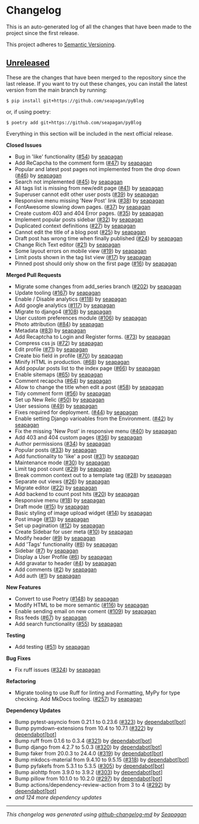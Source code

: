 # Changelog

This is an auto-generated log of all the changes that have been made to the
project since the first release.

This project adheres to [Semantic Versioning](https://semver.org/spec/v2.0.0.html).


## [Unreleased](https://github.com/seapagan/pyBlog/tree/HEAD)

These are the changes that have been merged to the repository since the last
release. If you want to try out these changes, you can install the latest
version from the main branch by running:

```console
$ pip install git+https://github.com/seapagan/pyBlog
```
or, if using poetry:

```console
$ poetry add git+https://github.com/seapagan/pyBlog
```

Everything in this section will be included in the next official release.

**Closed Issues**

- Bug in 'like' functionality ([#54](https://github.com/seapagan/pyBlog/issues/54)) by [seapagan](https://github.com/seapagan)
- Add ReCapcha to the comment form ([#47](https://github.com/seapagan/pyBlog/issues/47)) by [seapagan](https://github.com/seapagan)
- Popular and latest post pages not implemented from the drop down ([#46](https://github.com/seapagan/pyBlog/issues/46)) by [seapagan](https://github.com/seapagan)
- Search not implemented ([#45](https://github.com/seapagan/pyBlog/issues/45)) by [seapagan](https://github.com/seapagan)
- All tags list is missing from new/edit page ([#41](https://github.com/seapagan/pyBlog/issues/41)) by [seapagan](https://github.com/seapagan)
- Superuser cannot edit other user posts ([#39](https://github.com/seapagan/pyBlog/issues/39)) by [seapagan](https://github.com/seapagan)
- Responsive menu missing 'New Post' link ([#38](https://github.com/seapagan/pyBlog/issues/38)) by [seapagan](https://github.com/seapagan)
- FontAwesome slowing down pages. ([#37](https://github.com/seapagan/pyBlog/issues/37)) by [seapagan](https://github.com/seapagan)
- Create custom 403 and 404 Error pages. ([#35](https://github.com/seapagan/pyBlog/issues/35)) by [seapagan](https://github.com/seapagan)
- Implement popular posts sidebar ([#32](https://github.com/seapagan/pyBlog/issues/32)) by [seapagan](https://github.com/seapagan)
- Duplicated context definitions ([#27](https://github.com/seapagan/pyBlog/issues/27)) by [seapagan](https://github.com/seapagan)
- Cannot edit the title of a blog post ([#25](https://github.com/seapagan/pyBlog/issues/25)) by [seapagan](https://github.com/seapagan)
- Draft post has wrong time when finally published ([#24](https://github.com/seapagan/pyBlog/issues/24)) by [seapagan](https://github.com/seapagan)
- Change Rich Text editor ([#21](https://github.com/seapagan/pyBlog/issues/21)) by [seapagan](https://github.com/seapagan)
- Some layout errors on mobile view ([#19](https://github.com/seapagan/pyBlog/issues/19)) by [seapagan](https://github.com/seapagan)
- Limit posts shown in the tag list view ([#17](https://github.com/seapagan/pyBlog/issues/17)) by [seapagan](https://github.com/seapagan)
- Pinned post should only show on the first page ([#16](https://github.com/seapagan/pyBlog/issues/16)) by [seapagan](https://github.com/seapagan)

**Merged Pull Requests**

- Migrate some changes from add_series branch ([#202](https://github.com/seapagan/pyBlog/pull/202)) by [seapagan](https://github.com/seapagan)
- Update tooling ([#167](https://github.com/seapagan/pyBlog/pull/167)) by [seapagan](https://github.com/seapagan)
- Enable / Disable analytics ([#118](https://github.com/seapagan/pyBlog/pull/118)) by [seapagan](https://github.com/seapagan)
- Add google analytics ([#117](https://github.com/seapagan/pyBlog/pull/117)) by [seapagan](https://github.com/seapagan)
- Migrate to django4 ([#108](https://github.com/seapagan/pyBlog/pull/108)) by [seapagan](https://github.com/seapagan)
- User custom preferences module ([#106](https://github.com/seapagan/pyBlog/pull/106)) by [seapagan](https://github.com/seapagan)
- Photo attribution ([#84](https://github.com/seapagan/pyBlog/pull/84)) by [seapagan](https://github.com/seapagan)
- Metadata ([#83](https://github.com/seapagan/pyBlog/pull/83)) by [seapagan](https://github.com/seapagan)
- Add Recaptcha to Login and Register forms. ([#73](https://github.com/seapagan/pyBlog/pull/73)) by [seapagan](https://github.com/seapagan)
- Compress css js ([#72](https://github.com/seapagan/pyBlog/pull/72)) by [seapagan](https://github.com/seapagan)
- Edit profile ([#71](https://github.com/seapagan/pyBlog/pull/71)) by [seapagan](https://github.com/seapagan)
- Create bio field in profile ([#70](https://github.com/seapagan/pyBlog/pull/70)) by [seapagan](https://github.com/seapagan)
- Minify HTML in production. ([#68](https://github.com/seapagan/pyBlog/pull/68)) by [seapagan](https://github.com/seapagan)
- Add popular posts list to the index page ([#66](https://github.com/seapagan/pyBlog/pull/66)) by [seapagan](https://github.com/seapagan)
- Enable sitemaps ([#65](https://github.com/seapagan/pyBlog/pull/65)) by [seapagan](https://github.com/seapagan)
- Comment recapcha ([#64](https://github.com/seapagan/pyBlog/pull/64)) by [seapagan](https://github.com/seapagan)
- Allow to change the title when edit a post ([#58](https://github.com/seapagan/pyBlog/pull/58)) by [seapagan](https://github.com/seapagan)
- Tidy comment form ([#56](https://github.com/seapagan/pyBlog/pull/56)) by [seapagan](https://github.com/seapagan)
- Set up New Relic ([#50](https://github.com/seapagan/pyBlog/pull/50)) by [seapagan](https://github.com/seapagan)
- User sessions ([#49](https://github.com/seapagan/pyBlog/pull/49)) by [seapagan](https://github.com/seapagan)
- Fixes required for deployment. ([#44](https://github.com/seapagan/pyBlog/pull/44)) by [seapagan](https://github.com/seapagan)
- Enable setting Django varioables from the Environment. ([#42](https://github.com/seapagan/pyBlog/pull/42)) by [seapagan](https://github.com/seapagan)
- Fix the missing 'New Post' in responsive menu ([#40](https://github.com/seapagan/pyBlog/pull/40)) by [seapagan](https://github.com/seapagan)
- Add 403 and 404 custom pages ([#36](https://github.com/seapagan/pyBlog/pull/36)) by [seapagan](https://github.com/seapagan)
- Author permissions ([#34](https://github.com/seapagan/pyBlog/pull/34)) by [seapagan](https://github.com/seapagan)
- Popular posts ([#33](https://github.com/seapagan/pyBlog/pull/33)) by [seapagan](https://github.com/seapagan)
- Add functionality to 'like' a post ([#31](https://github.com/seapagan/pyBlog/pull/31)) by [seapagan](https://github.com/seapagan)
- Maintenance mode ([#30](https://github.com/seapagan/pyBlog/pull/30)) by [seapagan](https://github.com/seapagan)
- Limit tag post count ([#29](https://github.com/seapagan/pyBlog/pull/29)) by [seapagan](https://github.com/seapagan)
- Break common context out to a template tag ([#28](https://github.com/seapagan/pyBlog/pull/28)) by [seapagan](https://github.com/seapagan)
- Separate out views ([#26](https://github.com/seapagan/pyBlog/pull/26)) by [seapagan](https://github.com/seapagan)
- Migrate editor ([#22](https://github.com/seapagan/pyBlog/pull/22)) by [seapagan](https://github.com/seapagan)
- Add backend to count post hits ([#20](https://github.com/seapagan/pyBlog/pull/20)) by [seapagan](https://github.com/seapagan)
- Responsive menu ([#18](https://github.com/seapagan/pyBlog/pull/18)) by [seapagan](https://github.com/seapagan)
- Draft mode ([#15](https://github.com/seapagan/pyBlog/pull/15)) by [seapagan](https://github.com/seapagan)
- Basic styling of image upload widget ([#14](https://github.com/seapagan/pyBlog/pull/14)) by [seapagan](https://github.com/seapagan)
- Post image ([#13](https://github.com/seapagan/pyBlog/pull/13)) by [seapagan](https://github.com/seapagan)
- Set up pagination ([#12](https://github.com/seapagan/pyBlog/pull/12)) by [seapagan](https://github.com/seapagan)
- Create Sidebar for user meta ([#10](https://github.com/seapagan/pyBlog/pull/10)) by [seapagan](https://github.com/seapagan)
- Modify header ([#9](https://github.com/seapagan/pyBlog/pull/9)) by [seapagan](https://github.com/seapagan)
- Add 'Tags' functionality ([#8](https://github.com/seapagan/pyBlog/pull/8)) by [seapagan](https://github.com/seapagan)
- Sidebar ([#7](https://github.com/seapagan/pyBlog/pull/7)) by [seapagan](https://github.com/seapagan)
- Display a User Profile ([#6](https://github.com/seapagan/pyBlog/pull/6)) by [seapagan](https://github.com/seapagan)
- Add gravatar to header ([#4](https://github.com/seapagan/pyBlog/pull/4)) by [seapagan](https://github.com/seapagan)
- Add comments ([#2](https://github.com/seapagan/pyBlog/pull/2)) by [seapagan](https://github.com/seapagan)
- Add auth ([#1](https://github.com/seapagan/pyBlog/pull/1)) by [seapagan](https://github.com/seapagan)

**New Features**

- Convert to use Poetry ([#148](https://github.com/seapagan/pyBlog/pull/148)) by [seapagan](https://github.com/seapagan)
- Modify HTML to be more semantic ([#116](https://github.com/seapagan/pyBlog/pull/116)) by [seapagan](https://github.com/seapagan)
- Enable sending email on new coment ([#109](https://github.com/seapagan/pyBlog/pull/109)) by [seapagan](https://github.com/seapagan)
- Rss feeds ([#67](https://github.com/seapagan/pyBlog/pull/67)) by [seapagan](https://github.com/seapagan)
- Add search functionality ([#55](https://github.com/seapagan/pyBlog/pull/55)) by [seapagan](https://github.com/seapagan)

**Testing**

- Add testing ([#51](https://github.com/seapagan/pyBlog/pull/51)) by [seapagan](https://github.com/seapagan)

**Bug Fixes**

- Fix ruff issues ([#324](https://github.com/seapagan/pyBlog/pull/324)) by [seapagan](https://github.com/seapagan)

**Refactoring**

- Migrate tooling to use Ruff for linting and Formatting, MyPy for type checking. Add MkDocs tooling. ([#257](https://github.com/seapagan/pyBlog/pull/257)) by [seapagan](https://github.com/seapagan)

**Dependency Updates**

- Bump pytest-asyncio from 0.21.1 to 0.23.6 ([#323](https://github.com/seapagan/pyBlog/pull/323)) by [dependabot[bot]](https://github.com/apps/dependabot)
- Bump pymdown-extensions from 10.4 to 10.7.1 ([#322](https://github.com/seapagan/pyBlog/pull/322)) by [dependabot[bot]](https://github.com/apps/dependabot)
- Bump ruff from 0.1.6 to 0.3.4 ([#321](https://github.com/seapagan/pyBlog/pull/321)) by [dependabot[bot]](https://github.com/apps/dependabot)
- Bump django from 4.2.7 to 5.0.3 ([#320](https://github.com/seapagan/pyBlog/pull/320)) by [dependabot[bot]](https://github.com/apps/dependabot)
- Bump faker from 20.0.3 to 24.4.0 ([#319](https://github.com/seapagan/pyBlog/pull/319)) by [dependabot[bot]](https://github.com/apps/dependabot)
- Bump mkdocs-material from 9.4.10 to 9.5.15 ([#318](https://github.com/seapagan/pyBlog/pull/318)) by [dependabot[bot]](https://github.com/apps/dependabot)
- Bump pyfakefs from 5.3.1 to 5.3.5 ([#305](https://github.com/seapagan/pyBlog/pull/305)) by [dependabot[bot]](https://github.com/apps/dependabot)
- Bump aiohttp from 3.9.0 to 3.9.2 ([#303](https://github.com/seapagan/pyBlog/pull/303)) by [dependabot[bot]](https://github.com/apps/dependabot)
- Bump pillow from 10.1.0 to 10.2.0 ([#297](https://github.com/seapagan/pyBlog/pull/297)) by [dependabot[bot]](https://github.com/apps/dependabot)
- Bump actions/dependency-review-action from 3 to 4 ([#292](https://github.com/seapagan/pyBlog/pull/292)) by [dependabot[bot]](https://github.com/apps/dependabot)
- *and 124 more dependency updates*

---
*This changelog was generated using [github-changelog-md](http://changelog.seapagan.net/) by [Seapagan](https://github.com/seapagan)*
